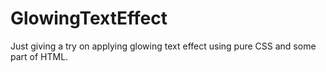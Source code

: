 # GlowingTextEffect
Just giving a try on applying glowing text effect using pure CSS and some part of HTML.
